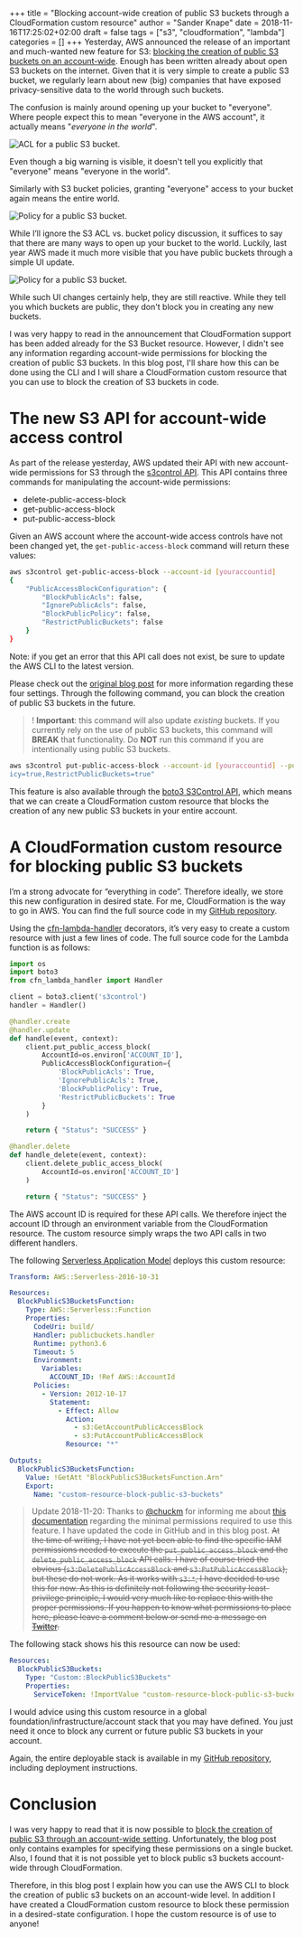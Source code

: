 +++
title = "Blocking account-wide creation of public S3 buckets through a CloudFormation custom resource"
author = "Sander Knape"
date = 2018-11-16T17:25:02+02:00
draft = false
tags = ["s3", "cloudformation", "lambda"]
categories = []
+++
Yesterday, AWS announced the release of an important and much-wanted new feature for S3: [blocking the creation of public S3 buckets on an account-wide](https://aws.amazon.com/blogs/aws/amazon-s3-block-public-access-another-layer-of-protection-for-your-accounts-and-buckets/). Enough has been written already about open S3 buckets on the internet. Given that it is very simple to create a public S3 bucket, we regularly learn about new (big) companies that have exposed privacy-sensitive data to the world through such buckets.

The confusion is mainly around opening up your bucket to "everyone". Where people expect this to mean "everyone in the AWS account", it actually means "*everyone in the world*".

![ACL for a public S3 bucket.](/images/public_s3_bucket_acl.png)  

Even though a big warning is visible, it doesn't tell you explicitly that "everyone" means "everyone in the world".

Similarly with S3 bucket policies, granting "everyone" access to your bucket again means the entire world.

![Policy for a public S3 bucket.](/images/public_s3_bucket_policy.png)  

While I’ll ignore the S3 ACL vs. bucket policy discussion, it suffices to say that there are many ways to open up your bucket to the world. Luckily, last year AWS made it much more visible that you have public buckets through a simple UI update.

![Policy for a public S3 bucket.](/images/public_s3_bucket_ui.png)  

While such UI changes certainly help, they are still reactive. While they tell you which buckets are public, they don't block you in creating any new buckets.

I was very happy to read in the announcement that CloudFormation support has been added already for the S3 Bucket resource. However, I didn't see any information regarding account-wide permissions for blocking the creation of public S3 buckets. In this blog post, I'll share how this can be done using the CLI and I will share a CloudFormation custom resource that you can use to block the creation of S3 buckets in code.

# The new S3 API for account-wide access control

As part of the release yesterday, AWS updated their API with new account-wide permissions for S3 through the [s3control API](https://docs.aws.amazon.com/cli/latest/reference/s3control/index.html#cli-aws-s3control). This API contains three commands for manipulating the account-wide permissions:

* delete-public-access-block
* get-public-access-block
* put-public-access-block

Given an AWS account where the account-wide access controls have not been changed yet, the `get-public-access-block` command will return these values:

```bash
aws s3control get-public-access-block --account-id [youraccountid]
{
    "PublicAccessBlockConfiguration": {
        "BlockPublicAcls": false,
        "IgnorePublicAcls": false,
        "BlockPublicPolicy": false,
        "RestrictPublicBuckets": false
    }
}
```

Note: if you get an error that this API call does not exist, be sure to update the AWS CLI to the latest version.

Please check out the [original blog post](https://aws.amazon.com/blogs/aws/amazon-s3-block-public-access-another-layer-of-protection-for-your-accounts-and-buckets/) for more information regarding these four settings. Through the following command, you can block the creation of public S3 buckets in the future. 

> ! **Important**: this command will also update *existing* buckets. If you currently rely on the use of public S3 buckets, this command will **BREAK** that functionality. Do **NOT** run this command if you are intentionally using public S3 buckets.

```bash
aws s3control put-public-access-block --account-id [youraccountid] --public-access-block-configuration "BlockPublicAcls=true,IgnorePublicAcls=true,BlockPublicPol
icy=true,RestrictPublicBuckets=true"
```

This feature is also available through the [boto3 S3Control API](https://boto3.amazonaws.com/v1/documentation/api/latest/reference/services/s3control.html), which means that we can create a CloudFormation custom resource that blocks the creation of any new public S3 buckets in your entire account.

# A CloudFormation custom resource for blocking public S3 buckets

I’m a strong advocate for “everything in code”. Therefore ideally, we store this new configuration in desired state. For me, CloudFormation is the way to go in AWS. You can find the full source code in my [GitHub repository](https://github.com/SanderKnape/block-s3-buckets-cloudformation-custom-resource).

Using the [cfn-lambda-handler](https://github.com/mixja/cfn-lambda-handler) decorators, it’s very easy to create a custom resource with just a few lines of code. The full source code for the Lambda function is as follows:

```python
import os
import boto3
from cfn_lambda_handler import Handler

client = boto3.client('s3control')
handler = Handler()

@handler.create
@handler.update
def handle(event, context):
    client.put_public_access_block(
        AccountId=os.environ['ACCOUNT_ID'],
        PublicAccessBlockConfiguration={
            'BlockPublicAcls': True,
            'IgnorePublicAcls': True,
            'BlockPublicPolicy': True,
            'RestrictPublicBuckets': True
        }
    )

    return { "Status": "SUCCESS" }

@handler.delete
def handle_delete(event, context):
    client.delete_public_access_block(
        AccountId=os.environ['ACCOUNT_ID']
    )

    return { "Status": "SUCCESS" }
```

The AWS account ID is required for these API calls. We therefore inject the account ID through an environment variable from the CloudFormation resource. The custom resource simply wraps the two API calls in two different handlers.

The following [Serverless Application Model](https://github.com/awslabs/serverless-application-model) deploys this custom resource:

```yaml
Transform: AWS::Serverless-2016-10-31

Resources:
  BlockPublicS3BucketsFunction:
    Type: AWS::Serverless::Function
    Properties:
      CodeUri: build/
      Handler: publicbuckets.handler
      Runtime: python3.6
      Timeout: 5
      Environment:
        Variables:
          ACCOUNT_ID: !Ref AWS::AccountId
      Policies:
        - Version: 2012-10-17
          Statement:
            - Effect: Allow
              Action:
                - s3:GetAccountPublicAccessBlock
                - s3:PutAccountPublicAccessBlock
              Resource: "*"

Outputs:
  BlockPublicS3BucketsFunction:
    Value: !GetAtt "BlockPublicS3BucketsFunction.Arn"
    Export:
      Name: "custom-resource-block-public-s3-buckets"
```
> Update 2018-11-20: Thanks to [@chuckm](https://twitter.com/chuckm) for informing me about [this documentation](https://docs.aws.amazon.com/AmazonS3/latest/dev/access-control-block-public-access.html#access-control-block-public-access-permissions) regarding the minimal permissions required to use this feature. I have updated the code in GitHub and in this blog post. ~~At the time of writing, I have not yet been able to find the specific IAM permissions needed to execute the `put_public_access_block` and the `delete_public_access_block` API calls. I have of course tried the obvious (`s3:DeletePublicAccessBlock` and `s3:PutPublicAccessBlock`), but these do not work. As it works with `s3:*`, I have decided to use this for now. As this is definitely not following the security least-privilege principle, I would very much like to replace this with the proper permissions. If you happen to know what permissions to place here, please leave a comment below or send me a message on [Twitter](https://twitter.com/SanderKnape).~~

The following stack shows his this resource can now be used:

```yaml
Resources:
  BlockPublicS3Buckets:
    Type: "Custom::BlockPublicS3Buckets"
    Properties:
      ServiceToken: !ImportValue "custom-resource-block-public-s3-buckets"
```

I would advice using this custom resource in a global foundation/infrastructure/account stack that you may have defined. You just need it once to block any current or future public S3 buckets in your account.

Again, the entire deployable stack is available in my [GitHub repository](https://github.com/SanderKnape/block-s3-buckets-cloudformation-custom-resource), including deployment instructions.

# Conclusion
I was very happy to read that it is now possible to [block the creation of public S3 through an account-wide setting](https://aws.amazon.com/blogs/aws/amazon-s3-block-public-access-another-layer-of-protection-for-your-accounts-and-buckets). Unfortunately, the blog post only contains examples for specifying these permissions on a single bucket. Also, I found that it is not possible yet to block public s3 buckets account-wide through CloudFormation.

Therefore, in this blog post I explain how you can use the AWS CLI to block the creation of public s3 buckets on an account-wide level. In addition I have created a CloudFormation custom resource to block these permission in a desired-state configuration. I hope the custom resource is of use to anyone!
